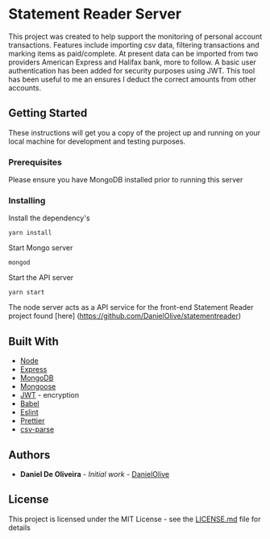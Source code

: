 # Statement Reader Server

This project was created to help support the monitoring of personal account transactions. Features include importing csv data, filtering transactions and marking items as paid/complete. At present data can be imported from two providers American Express and Halifax bank, more to follow. A basic user authentication has been added for security purposes using JWT. This tool has been useful to me an ensures I deduct the correct amounts from other accounts.

## Getting Started

These instructions will get you a copy of the project up and running on your local machine for development and testing purposes. 


### Prerequisites

Please ensure you have MongoDB installed prior to running this server

### Installing

Install the dependency's 

```
yarn install
```

Start Mongo server
```
mongod
```

Start the API server

```
yarn start
```

The node server acts as a API service for the front-end Statement Reader project found [here] (https://github.com/DanielOlive/statementreader)

## Built With

* [Node](https://nodejs.org/en/)
* [Express](https://expressjs.com/)
* [MongoDB](https://maven.apache.org/)
* [Mongoose](https://maven.apache.org/)
* [JWT](https://rometools.github.io/rome/) - encryption
* [Babel](https://babeljs.io/)
* [Eslint](https://maven.apache.org/)
* [Prettier](https://maven.apache.org/)
* [csv-parse](https://maven.apache.org/)


## Authors

* **Daniel De Oliveira** - *Initial work* - [DanielOlive](https://github.com/DanielOlive)

## License

This project is licensed under the MIT License - see the [LICENSE.md](LICENSE.md) file for details
